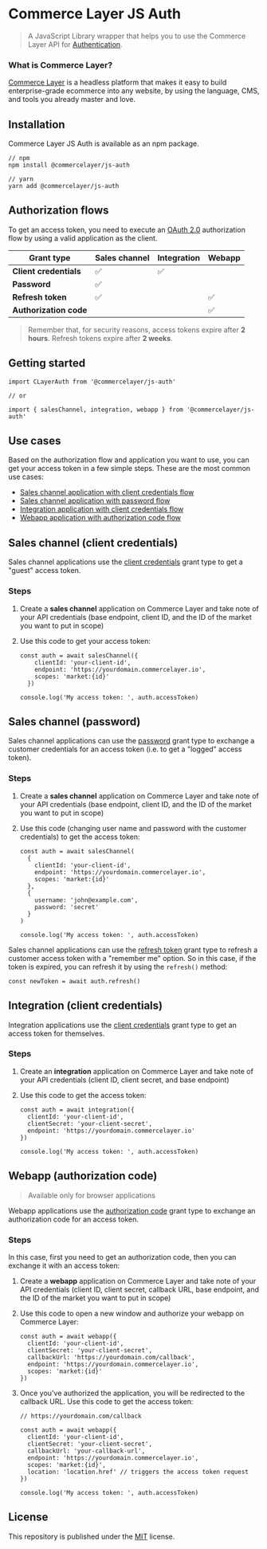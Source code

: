 # Commerce Layer JS Auth

>A JavaScript Library wrapper that helps you to use the Commerce Layer API for [Authentication](https://docs.commercelayer.io/api/authentication).

### What is Commerce Layer?

[Commerce Layer](https://commercelayer.io/) is a headless platform that makes it easy to build enterprise-grade ecommerce into any website, by using the language, CMS, and tools you already master and love.

## Installation

Commerce Layer JS Auth is available as an npm package.

```
// npm
npm install @commercelayer/js-auth

// yarn
yarn add @commercelayer/js-auth
```

## Authorization flows

To get an access token, you need to execute an [OAuth 2.0](https://oauth.net/2/) authorization flow by using a valid application as the client.

| Grant type             | Sales channel | Integration | Webapp |
| ---------------------- | ------- | ----------- | ------ |
| **Client credentials** | ✅       | ✅           |        |
| **Password**           | ✅       |             |        |
| **Refresh token**      | ✅       |             | ✅      |
| **Authorization code** |         |             | ✅      |

> Remember that, for security reasons, access tokens expire after **2 hours**. Refresh tokens expire after **2 weeks**. 

## Getting started

```
import CLayerAuth from '@commercelayer/js-auth'

// or

import { salesChannel, integration, webapp } from '@commercelayer/js-auth'
```

## Use cases

Based on the authorization flow and application you want to use, you can get your access token in a few simple steps. These are the most common use cases:

- [Sales channel application with client credentials flow](#sales-channel-client-credentials)
- [Sales channel application with password flow](#sales-channel-password)
- [Integration application with client credentials flow](#integration-client-credentials)
- [Webapp application with authorization code flow](#webapp-authorization-code)

## Sales channel (client credentials)

Sales channel applications use the [client credentials](https://docs.commercelayer.io/api/authentication/client-credentials) grant type to get a "guest" access token.

### Steps

1. Create a **sales channel** application on Commerce Layer and take note of your API credentials (base endpoint, client ID, and the ID of the market you want to put in scope)

2. Use this code to get your access token:

    ```
    const auth = await salesChannel({
        clientId: 'your-client-id',
        endpoint: 'https://yourdomain.commercelayer.io',
        scopes: 'market:{id}'
      })

    console.log('My access token: ', auth.accessToken)
    ```

## Sales channel (password)

Sales channel applications can use the [password](https://docs.commercelayer.io/api/authentication/password) grant type to exchange a customer credentials for an access token (i.e. to get a "logged" access token).

### Steps

1. Create a **sales channel** application on Commerce Layer and take note of your API credentials (base endpoint, client ID, and the ID of the market you want to put in scope)

2. Use this code (changing user name and password with the customer credentials) to get the access token:

    ```
    const auth = await salesChannel(
      {
        clientId: 'your-client-id',
        endpoint: 'https://yourdomain.commercelayer.io',
        scopes: 'market:{id}'
      },
      {
        username: 'john@example.com',
        password: 'secret'
      }
    )
    
    console.log('My access token: ', auth.accessToken)
    ```

Sales channel applications can use the [refresh token](https://docs.commercelayer.io/api/authentication/refresh-token) grant type to refresh a customer access token with a "remember me" option. So in this case, if the token is expired, you can refresh it by using the `refresh()` method:

  ```
  const newToken = await auth.refresh()
  ```

## Integration (client credentials)

Integration applications use the [client credentials](https://docs.commercelayer.io/api/authentication/client-credentials) grant type to get an access token for themselves.

### Steps

1. Create an **integration** application on Commerce Layer and take note of your API credentials (client ID, client secret, and base endpoint)

2. Use this code to get the access token:

    ```
    const auth = await integration({
      clientId: 'your-client-id',
      clientSecret: 'your-client-secret',
      endpoint: 'https://yourdomain.commercelayer.io'
    })
    
    console.log('My access token: ', auth.accessToken)
    ```

## Webapp (authorization code)

> Available only for browser applications

Webapp applications use the [authorization code](https://docs.commercelayer.io/api/authentication/authorization-code) grant type to exchange an authorization code for an access token.

### Steps

In this case, first you need to get an authorization code, then you can exchange it with an access token:

1. Create a **webapp** application on Commerce Layer and take note of your API credentials (client ID, client secret, callback URL, base endpoint, and the ID of the market you want to put in scope)

2. Use this code to open a new window and authorize your webapp on Commerce Layer:

    ```
    const auth = await webapp({
      clientId: 'your-client-id',
      clientSecret: 'your-client-secret',
      callbackUrl: 'https://yourdomain.com/callback',
      endpoint: 'https://yourdomain.commercelayer.io',
      scopes: 'market:{id}'
    })
    ```
  
3. Once you've authorized the application, you will be redirected to the callback URL. Use this code to get the access token:
  
    ```
    // https://yourdomain.com/callback
    
    const auth = await webapp({
      clientId: 'your-client-id',
      clientSecret: 'your-client-secret',
      callbackUrl: 'your-callback-url',
      endpoint: 'https://yourdomain.commercelayer.io',
      scopes: 'market:{id}',
      location: 'location.href' // triggers the access token request
    })
    
    console.log('My access token: ', auth.accessToken)
    ```


## License

This repository is published under the [MIT](LICENSE) license.
